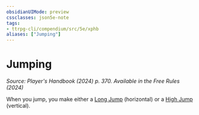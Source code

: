 ```yaml
---
obsidianUIMode: preview
cssclasses: json5e-note
tags:
- ttrpg-cli/compendium/src/5e/xphb
aliases: ["Jumping"]
---
```

# Jumping
*Source: Player's Handbook (2024) p. 370. Available in the Free Rules (2024)* 

When you jump, you make either a [Long Jump](Mechanics/rules/variant-rules/long-jump-xphb.md) (horizontal) or a [High Jump](Mechanics/rules/variant-rules/high-jump-xphb.md) (vertical).